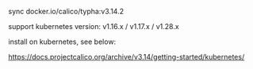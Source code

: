 sync docker.io/calico/typha:v3.14.2

support kubernetes version: v1.16.x / v1.17.x / v1.28.x

install on kubernetes, see below:

https://docs.projectcalico.org/archive/v3.14/getting-started/kubernetes/
